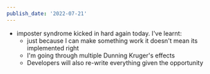 ```yaml
---
publish_date: '2022-07-21'
---
```

- imposter syndrome kicked in hard again today.  I've learnt:
	-  just because I can make something work it doesn't mean its implemented right
	-  I'm going through  multiple Dunning Kruger's  effects
	- Developers will also re-write everything given the opportunity
